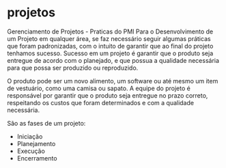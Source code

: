 # projetos
Gerenciamento de Projetos - Praticas do PMI
Para o Desenvolvimento de um Projeto em qualquer área, se faz necessário seguir algumas práticas que foram padronizadas, com o intuito de garantir que ao final do projeto tenhamos sucesso.
Sucesso em um projeto é garantir que o produto seja entregue de acordo com o planejado, e que possua a qualidade necessária para que possa ser produzido ou reproduzido.

O produto pode ser um novo alimento, um software ou até mesmo um item de vestuário, como uma camisa ou sapato.
A equipe do projeto é responsável por garantir que o produto seja entregue no prazo correto, respeitando os custos que foram determinados e com a qualidade necessária.

São as fases de um projeto:

* Iniciação
* Planejamento
* Execução
* Encerramento
